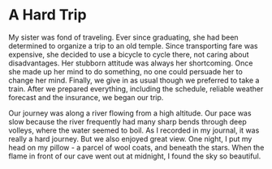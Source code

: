 # A Hard Trip

My sister was fond of traveling. Ever since graduating, she had been determined to organize a trip to an old temple. Since transporting fare was expensive, she decided to use a bicycle to cycle there, not caring about disadvantages. Her stubborn attitude was always her shortcoming. Once she made up her mind to do something, no one could persuade her to change her mind. Finally, we give in as usual though we preferred to take a train. After we prepared everything, including the schedule, reliable weather forecast and the insurance, we began our trip.

Our journey was along a river flowing from a high altitude. Our pace was slow because the river frequently had many sharp bends through deep volleys, where the water seemed to boil. As I recorded in my journal, it was really a hard journey. But we also enjoyed great view. One night, I put my head on my pillow - a parcel of wool coats, and beneath the stars. When the flame in front of our cave went out at midnight, I found the sky so beautiful.